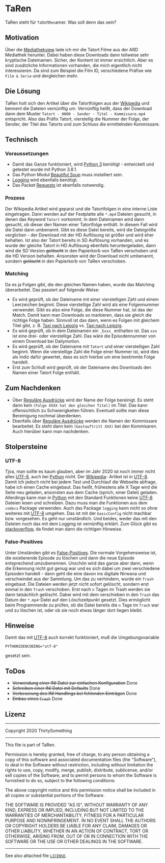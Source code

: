 # TaRen

TaRen steht für ```Ta```tort```Ren```amer. Was soll denn das sein?

## Motivation

Über die [Mediathekview][mediathekview] lade ich mir die Tatort Filme aus der
ARD Mediathek herunter. Dabei haben diese Downloads dann teilweise sehr
kryptische Dateinamen. Sicher, der Kontent ist immer ersichtlich. Aber es sind
zusätzliche Informationen vorhanden, die mich eigentlich nicht interessieren.
Da sind zum Beispiel die Film ID, verschiedene Präfixe wie ```Film & Serie```
und dergleichen mehr.

## Die Lösung

TaRen holt sich den Artikel über die Tatortfolgen aus der [Wikipedia][tatortwiki]
und bennent die Dateien vernünftig um. Vernünftig heißt, dass der Download dann
dem Muster ```Tatort - 0000 - Sender - Titel - Kommissare.mp4``` entspricht.
Also das Präfix Tatort, vierstellig die Nummer der Folge, der Sender, der Titel
des Tatorts und zum Schluss die ermittelnden Kommissare.

## Technisch

### Voraussetzungen

- Damit das Ganze funktioniert, wird [Python 3][python] benötigt - entwickelt
und getestet wurde mit Python 3.8.1.
- Das Python Modul [Beautiful Soup][beautifulsoup] muss installiert sein.
- [Logging][logging] wird ebenfalls benötigt.
- Das Packet [Requests][requests] ist ebenfalls notwendig.

### Prozess

Der Wikipedia Artikel wird geparst und die Tatortfolgen in eine interne
Liste eingetragen. Dann werden auf der Festplatte alle ```*.mp4``` Dateien
gesucht, in denen das Keyword ```Tatort``` vorkommt. In dem Dateinamen wird
dann gesucht, ob dieser den Namen einer Tatortfolge enthält. In diesem Fall
wird die Datei dann umbenannt. Gibt es diese Datei bereits, wird die Dateigröße
verglichen - der Download mit der HD Auflösung ist größer und wird eher
behalten. Ist also der Tatort bereits in SD Auflösung vorhanden, und es wurde
der gleiche Tatort in HD Auflösung ebenfalls heruntergeladen, dann wird die
SD Version ~~gelöscht~~ in den Papierkorb von TaRen verschoben und die HD
Version behalten. Ansonsten wird der Download nicht umbenannt, sondern
~~gelöscht~~ in den Papierkorb von TaRen verschoben.

### Matching

Da es ja Folgen gibt, die den gleichen Namen haben, wurde das Matching
überarbeitet. Das passiert auf folgende Weise:

- Es wird geprüft, ob der Dateiname mit einer vierstelligen Zahl und einem
Leerzeichen beginnt. Diese vierstellige Zahl wird als eine Folgennummer
verwendet. Gibt es also eine Folge, die diese Nummer hat, ist das der Match.
Damit kann man Downloads so markieren, dass sie gleich die richtige Folge haben.
Sinnvoll ist das dann, wenn es Folgen mit gleichem Titel gibt, z. B.
[Taxi nach Leipzig][tnlo] vs. [Taxi nach Leipzig][tnln].
- Es wird geprüft, ob in dem Dateinamen ein ```_Exxx_``` enthalten ist. Das
```xxx``` ist eine drei- oder vierstellige Zahl. Das wäre die Episodennummer
von einem Download bei Dailymotion.
- Es wird geprüft, ob der Dateiname mit ```Tatort``` und einer vierstelligen
Zahl beginnt. Wenn die vierstellige Zahl die Folge einer Nummer ist, wird dies
als Indiz dafür gewertet, dass es sich hierbei um eine bestimmte Folge handelt.
- Erst zum Schluß wird geprüft, ob der Dateiname des Downloads den Namen einer
Tatort Folge enthält.

## Zum Nachdenken

- Über [Reguläre Ausdrücke][regexp] wird der Name der Folge bereinigt. Es steht
dann kein ```(Folge XXXX hat den gleichen Titel)``` im Titel. Das kann
offensichtlich zu Schwierigkeiten führen. Eventuell sollte man diese Bereinigung
nochmal überdenken.
- Ebenfalls über [Reguläre Ausdrücke][regexp] werden die Namen der Kommissare
bearbeitet. Es steht dann kein ```(Gastauftritt XXX)``` bei den Kommisaren. Auch
hierüber kann man nachdenken.

## Stolpersteine

### UTF-8

Tjoa, man sollte es kaum glauben, aber im Jahr 2020 ist noch immer nicht alles
[UTF-8][utf8], auch bei [Python][python] nicht. Der [Wikipedia][tatortwiki]-
Artikel ist in [UTF-8][utf8]. Damit ich jedoch nicht bei jedem Test und
Durchlauf die Webseite abfrage, habe ich einen Cache eingebaut. Das heißt,
frühestens alle X Tage wird die Seite neu geladen, ansonsten aus dem Cache
(sprich, einer Datei) geladen. Allerdings kann man in [Python][python] mit den
Standard Funktionen keine [UTF-8][utf8] Dateien lesen und schreiben. Dazu muss
man die Funktionen aus dem ```codecs``` Package verwenden. Auch das Package
```logging``` kann nicht so ohne weiteres mit [UTF-8][utf8] umgehen. Das ist
mit der ```basicConfig``` nicht machbar bzw. vorgesehen. Es geht nur
umständlich. Und beides, weder das mit den Dateien noch das mit dem Logging ist
vernünftig erklärt. Zum Glück gibt es [stackoverflow][stackoverflow], da findet
man dann die richtigen Hinweise.

### False-Positives

Unter Umständen gibt es [False-Positives][fapo]. Die normale Vorgehensweise ist,
die existierende Episode zu löschen und dann die neue Episode entsprechend
umzubenennen. Unschön wird das ganze aber dann, wenn die Erkennung nicht gut
genug war und es sich dabei um zwei verschiedene Episoden handelt - dann geht
die eine davon ins digitale Nirwana und verschwindet aus der Sammlung. Um das
zu verhindern, wurde ein ```Trash``` eingebaut. Die Dateien werden jetzt nicht
sofort gelöscht, sondern erst einmal in den ```Trash``` verschoben. Erst nach
```n``` Tagen im Trash werden sie dann tatsächlich gelöscht. Dabei wird mit dem
verschieben in den ```Trash``` das Datum der ```*.mp4```-Datei auf den
Löschzeitpunkt gesetzt. Dies ermöglicht beim Programmende zu prüfen, ob die
Datei bereits die ```n``` Tage im ```Trash``` war und zu löschen ist, oder ob
sie noch etwas länger dort liegen bleibt.

## Hinweise

Damit das mit [UTF-8][utf8] auch korrekt funktioniert, muß die Umgebungsvariable

```SHELL
PYTHONIOENCODING="utf-8"
```

gesetzt sein.

## ToDos

- ~~Verwendung einer INI Datei zur einfachen Konfiguration~~ Done
- ~~Schreiben einer INI Datei mit Defaults~~ Done
- ~~Verbeserung des INI Handlings bei fehlenden Einträgen~~ Done
- ~~Einbau eines ```Trash```~~ Done

## Lizenz

******************************************************************************
Copyright 2020 ThirtySomething
******************************************************************************
This file is part of TaRen.

Permission is hereby granted, free of charge, to any person obtaining a copy
of this software and associated documentation files (the "Software"), to deal
in the Software without restriction, including without limitation the rights
to use, copy, modify, merge, publish, distribute, sublicense, and/or sell
copies of the Software, and to permit persons to whom the Software is
furnished to do so, subject to the following conditions:

The above copyright notice and this permission notice shall be included in all
copies or substantial portions of the Software.

THE SOFTWARE IS PROVIDED "AS IS", WITHOUT WARRANTY OF ANY KIND, EXPRESS OR
IMPLIED, INCLUDING BUT NOT LIMITED TO THE WARRANTIES OF MERCHANTABILITY,
FITNESS FOR A PARTICULAR PURPOSE AND NONINFRINGEMENT. IN NO EVENT SHALL THE
AUTHORS OR COPYRIGHT HOLDERS BE LIABLE FOR ANY CLAIM, DAMAGES OR OTHER
LIABILITY, WHETHER IN AN ACTION OF CONTRACT, TORT OR OTHERWISE, ARISING FROM,
OUT OF OR IN CONNECTION WITH THE SOFTWARE OR THE USE OR OTHER DEALINGS IN THE
SOFTWARE.
******************************************************************************

See also attached file [`LICENSE`](./LICENSE "MIT License").

[beautifulsoup]: https://www.crummy.com/software/BeautifulSoup/
[fapo]: https://en.wikipedia.org/wiki/False_positives_and_false_negatives
[logging]: https://docs.python.org/3/library/logging.html
[mediathekview]: https://mediathekview.de/
[python]: https://de.wikipedia.org/wiki/Python_(Programmiersprache)
[regexp]: https://de.wikipedia.org/wiki/Regul%C3%A4rer_Ausdruck
[requests]: https://docs.python-requests.org/en/master/
[stackoverflow]: https://www.stackoverflow.com
[tatortwiki]: https://de.wikipedia.org/wiki/Liste_der_Tatort-Folgen
[tnln]: https://de.wikipedia.org/wiki/Tatort:_Taxi_nach_Leipzig_(2016)
[tnlo]: https://de.wikipedia.org/wiki/Tatort:_Taxi_nach_Leipzig_(1970)
[utf8]: https://de.wikipedia.org/wiki/UTF-8